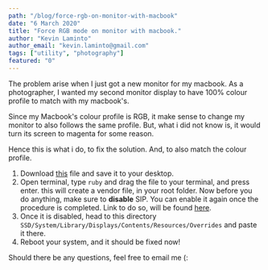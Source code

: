 ```yaml
---
path: "/blog/force-rgb-on-monitor-with-macbook"
date: "6 March 2020"
title: "Force RGB mode on monitor with macbook."
author: "Kevin Laminto"
author_email: "kevin.laminto@gmail.com"
tags: ["utility", "photography"]
featured: "0"
---
```


The problem arise when I just got a new monitor for my macbook.
As a photographer, I wanted my second monitor display to have 100% colour profile to match with my macbook's.

Since my Macbook's colour profile is RGB, it make sense to change my monitor to also follows the same profile. But, what i did not know is, it would turn its screen to magenta for some reason.

Hence this is what i do, to fix the solution. And, to also match the colour profile.

1. Download [this](https://gist.github.com/adaugherity/7435890 "patch") file and save it to your desktop.
2. Open terminal, type ``` ruby ``` and drag the file to your terminal, and press enter.
this will create a vendor file, in your root folder. Now before you do anything, make sure to **disable** SIP. You can enable it again once the procedure is completed. Link to do so, will be found [here](https://www.macworld.co.uk/how-to/mac/how-turn-off-mac-os-x-system-integrity-protection-rootless-3638975/).
3. Once it is disabled, head to this directory ``` SSD/System/Library/Displays/Contents/Resources/Overrides ``` and paste it there.
4. Reboot your system, and it should be fixed now!

Should there be any questions, feel free to email me (: